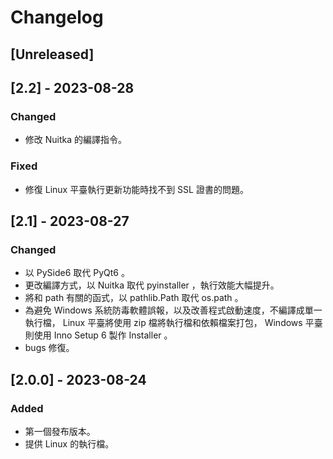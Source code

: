 # Changelog

## [Unreleased]

## [2.2] - 2023-08-28

### Changed

- 修改 Nuitka 的編譯指令。

### Fixed

- 修復 Linux 平臺執行更新功能時找不到 SSL 證書的問題。

## [2.1] - 2023-08-27

### Changed

- 以 PySide6 取代 PyQt6 。
- 更改編譯方式，以 Nuitka 取代 pyinstaller ，執行效能大幅提升。
- 將和 path 有關的函式，以 pathlib.Path 取代 os.path 。
- 為避免 Windows 系統防毒軟體誤報，以及改善程式啟動速度，不編譯成單一執行檔， Linux 平臺將使用 zip 檔將執行檔和依賴檔案打包， Windows 平臺則使用 Inno Setup 6 製作 Installer 。
- bugs 修復。

## [2.0.0] - 2023-08-24

### Added

- 第一個發布版本。
- 提供 Linux 的執行檔。
